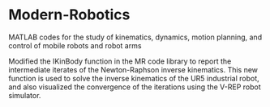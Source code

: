 # Modern-Robotics
MATLAB codes for the study of kinematics, dynamics, motion planning, and control of mobile robots and robot arms

Modified the IKinBody function in the MR code library to report the intermediate iterates of the Newton-Raphson inverse kinematics.
This new function is used to solve the inverse kinematics of the UR5 industrial robot, and also visualized the convergence of the
iterations using the V-REP robot simulator.
